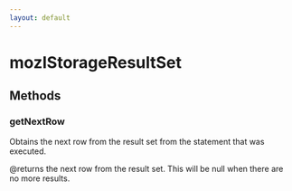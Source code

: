```yaml
---
layout: default
---
```


# mozIStorageResultSet #

## Methods ##

### getNextRow ###

Obtains the next row from the result set from the statement that was
executed.

@returns the next row from the result set.  This will be null when there
         are no more results.

